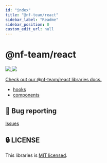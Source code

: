 ```yaml
---
id: "index"
title: "@nf-team/react"
sidebar_label: "Readme"
sidebar_position: 0
custom_edit_url: null
---
```


# @nf-team/react

<a href="https://github.com/mbti-nf-team/frontend-libraries/issues?q=is%3Aissue+is%3Aopen+sort%3Aupdated-desc">
  <img src="https://img.shields.io/github/issues/mbti-nf-team/frontend-libraries?style=flat-square" />
</a>

<a href="https://github.com/mbti-nf-team/frontend-libraries/blob/main/LICENSE">
  <img src="https://img.shields.io/github/license/mbti-nf-team/frontend-libraries?style=flat-square" />
</a>

[Check out our @nf-team/react libraries docs.](https://mbti-nf-team.github.io/frontend-libraries/docs/react)

- [hooks](https://github.com/mbti-nf-team/frontend-libraries/tree/main/packages/react/src/hooks)
- [components](https://github.com/mbti-nf-team/frontend-libraries/tree/main/packages/react/src/components)

## 🐛 Bug reporting
[Issues](https://github.com/mbti-nf-team/frontend-libraries/issues)

## 🔒 LICENSE
This libraries is [MIT licensed](https://github.com/mbti-nf-team/frontend-libraries/blob/main/packages/react/LICENSE).
